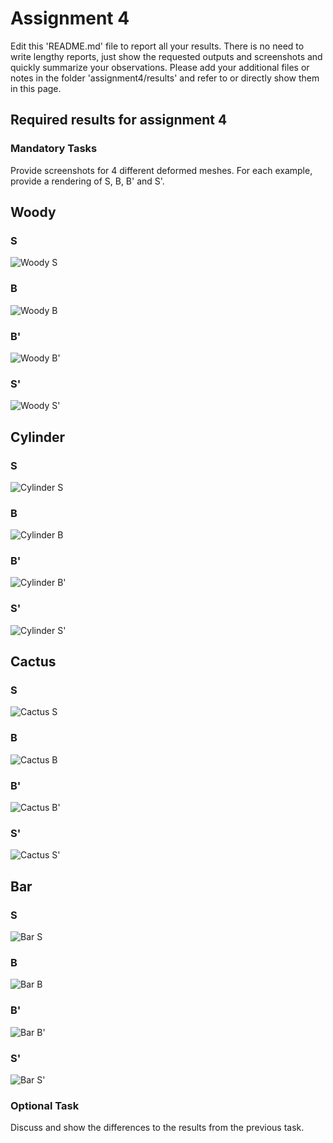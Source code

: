 # Assignment 4

Edit this 'README.md' file to report all your results. There is no need to write lengthy reports, just show the requested outputs and screenshots and quickly summarize your observations. Please add your additional files or notes in the folder 'assignment4/results' and refer to or directly show them in this page.

## Required results for assignment 4

### Mandatory Tasks

Provide screenshots for 4 different deformed meshes. For each example, provide a rendering of S, B, B' and S'.

## Woody

### S
![Woody S](images/WoodyS.png)  

### B
![Woody B](images/WoodyB.png) 

### B'
![Woody B'](images/WoodyBtag.png) 

### S'
![Woody S'](images/WoodyStag.png)  

## Cylinder

### S
![Cylinder S](images/CylinderS.png)  

### B
![Cylinder B](images/CylinderB.png) 

### B'
![Cylinder B'](images/CylinderBtag.png) 

### S'
![Cylinder S'](images/CylinderStag.png)  

## Cactus

### S
![Cactus S](images/CactusS.png)  

### B
![Cactus B](images/CactusB.png) 

### B'
![Cactus B'](images/CactusBtag.png) 

### S'
![Cactus S'](images/CactusStag.png)

## Bar

### S
![Bar S](images/BarS.png)  

### B
![Bar B](images/BarB.png) 

### B'
![Bar B'](images/BarBtag.png) 

### S'
![Bar S'](images/BarStag.png)


### Optional Task

Discuss and show the differences to the results from the previous task. 
